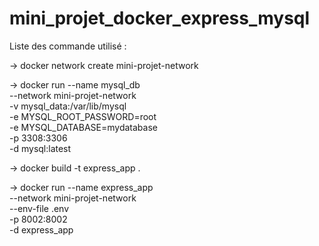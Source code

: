 # mini_projet_docker_express_mysql
Liste des commande utilisé :

-> docker network create mini-projet-network

-> docker run --name mysql_db \
  --network mini-projet-network \
  -v mysql_data:/var/lib/mysql \
  -e MYSQL_ROOT_PASSWORD=root \
  -e MYSQL_DATABASE=mydatabase \
  -p 3308:3306 \
  -d mysql:latest

-> docker build -t express_app .

-> docker run --name express_app \
  --network mini-projet-network \
  --env-file .env \
  -p 8002:8002 \
  -d express_app
